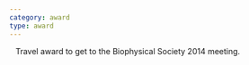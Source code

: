 ```yaml
---
category: award
type: award
---
```


<i class="fa fa-paper-plane fa-lg"></i>&ensp; Travel award to get to the Biophysical Society 2014 meeting.
